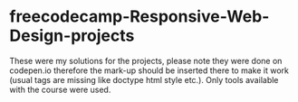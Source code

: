 # freecodecamp-Responsive-Web-Design-projects
These were my solutions for the projects, please note they were done on codepen.io therefore the mark-up should be inserted there to make it work (usual tags are missing like doctype html style etc.). Only tools available with the course were used.
